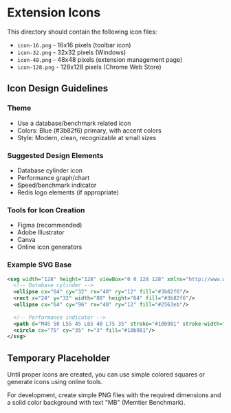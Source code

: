 # Extension Icons

This directory should contain the following icon files:

- `icon-16.png` - 16x16 pixels (toolbar icon)
- `icon-32.png` - 32x32 pixels (Windows)
- `icon-48.png` - 48x48 pixels (extension management page)
- `icon-128.png` - 128x128 pixels (Chrome Web Store)

## Icon Design Guidelines

### Theme
- Use a database/benchmark related icon
- Colors: Blue (#3b82f6) primary, with accent colors
- Style: Modern, clean, recognizable at small sizes

### Suggested Design Elements
- Database cylinder icon
- Performance graph/chart
- Speed/benchmark indicator
- Redis logo elements (if appropriate)

### Tools for Icon Creation
- Figma (recommended)
- Adobe Illustrator
- Canva
- Online icon generators

### Example SVG Base
```svg
<svg width="128" height="128" viewBox="0 0 128 128" xmlns="http://www.w3.org/2000/svg">
  <!-- Database cylinder -->
  <ellipse cx="64" cy="32" rx="40" ry="12" fill="#3b82f6"/>
  <rect x="24" y="32" width="80" height="64" fill="#3b82f6"/>
  <ellipse cx="64" cy="96" rx="40" ry="12" fill="#2563eb"/>
  
  <!-- Performance indicator -->
  <path d="M45 50 L55 45 L65 40 L75 35" stroke="#10b981" stroke-width="3" fill="none"/>
  <circle cx="75" cy="35" r="3" fill="#10b981"/>
</svg>
```

## Temporary Placeholder
Until proper icons are created, you can use simple colored squares or generate icons using online tools.

For development, create simple PNG files with the required dimensions and a solid color background with text "MB" (Memtier Benchmark).
